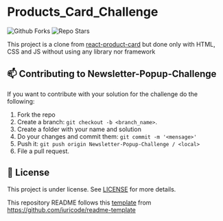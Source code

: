 # Products_Card_Challenge

![Github Forks](https://img.shields.io/github/forks/evandrmb/Newsletter-Popup-Challenge?style=social)
![Repo Stars](https://img.shields.io/github/stars/evandrmb/Newsletter-Popup-Challenge?style=social)

This project is a clone from [react-product-card](https://github.com/aman-atg/react-product-card) but done only with HTML, CSS and JS without using any library
  nor framework
  
## 📫 Contributing to Newsletter-Popup-Challenge
If you want to contribute with your solution for the challenge do the following:
1. Fork the repo
2. Create a branch: `git checkout -b <branch_name>`.
3. Create a folder with your name and solution
4. Do your changes and commit them: `git commit -m '<mensage>'`
4. Push it: `git push origin Newsletter-Popup-Challenge / <local>`
5. File a pull request.

## 📝 License

This project is under license. See [LICENSE](LICENSE.md) for more details.

This repository README follows this [template](https://github.com/iuricode/README-template/blob/main/README-repository/iuricode.md) from https://github.com/iuricode/readme-template
